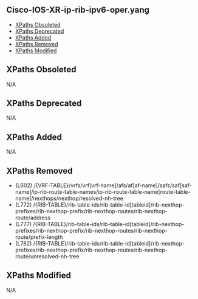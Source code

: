## Cisco-IOS-XR-ip-rib-ipv6-oper.yang

- [XPaths Obsoleted](#xpaths-obsoleted)
- [XPaths Deprecated](#xpaths-deprecated)
- [XPaths Added](#xpaths-added)
- [XPaths Removed](#xpaths-removed)
- [XPaths Modified](#xpaths-modified)

## XPaths Obsoleted

N/A

## XPaths Deprecated

N/A

## XPaths Added

N/A

## XPaths Removed

- (L602)	/{VRF-TABLE}/vrfs/vrf[vrf-name]/afs/af[af-name]/safs/saf[saf-name]/ip-rib-route-table-names/ip-rib-route-table-name[route-table-name]/nexthops/nexthop/resolved-nh-tree
- (L772)	/{RIB-TABLE}/rib-table-ids/rib-table-id[tableid]/rib-nexthop-prefixes/rib-nexthop-prefix/rib-nexthop-routes/rib-nexthop-route/address
- (L777)	/{RIB-TABLE}/rib-table-ids/rib-table-id[tableid]/rib-nexthop-prefixes/rib-nexthop-prefix/rib-nexthop-routes/rib-nexthop-route/prefix-length
- (L782)	/{RIB-TABLE}/rib-table-ids/rib-table-id[tableid]/rib-nexthop-prefixes/rib-nexthop-prefix/rib-nexthop-routes/rib-nexthop-route/unresolved-nh-tree

## XPaths Modified

N/A

